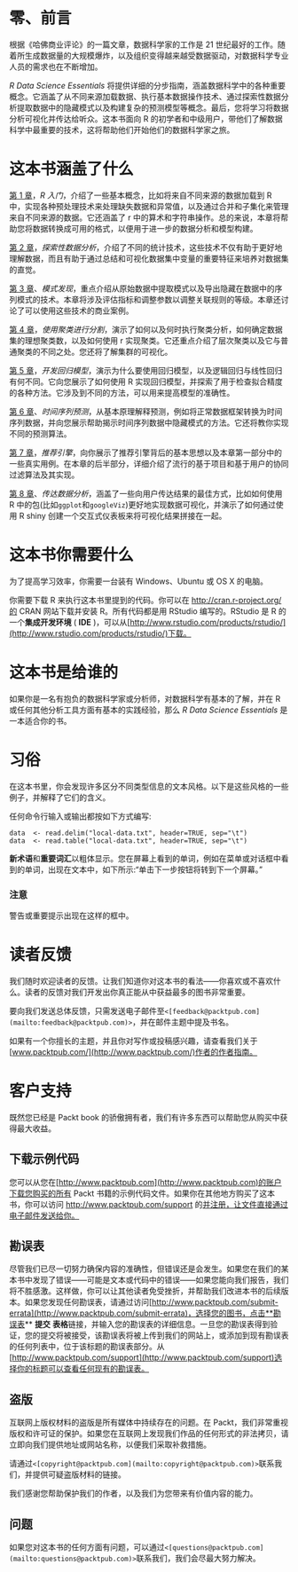 

# 零、前言

根据《哈佛商业评论》的一篇文章，数据科学家的工作是 21 世纪最好的工作。随着所生成数据量的大规模爆炸，以及组织变得越来越受数据驱动，对数据科学专业人员的需求也在不断增加。

*R Data Science Essentials* 将提供详细的分步指南，涵盖数据科学中的各种重要概念。它涵盖了从不同来源加载数据、执行基本数据操作技术、通过探索性数据分析提取数据中的隐藏模式以及构建复杂的预测模型等概念。最后，您将学习将数据分析可视化并传达给听众。这本书面向 R 的初学者和中级用户，带他们了解数据科学中最重要的技术，这将帮助他们开始他们的数据科学家之旅。



# 这本书涵盖了什么

[第 1 章](ch01.xhtml "Chapter 1. Getting Started with R")，*R 入门*，介绍了一些基本概念，比如将来自不同来源的数据加载到 R 中，实现各种预处理技术来处理缺失数据和异常值，以及通过合并和子集化来管理来自不同来源的数据。它还涵盖了 r 中的算术和字符串操作。总的来说，本章将帮助您将数据转换成可用的格式，以便用于进一步的数据分析和模型构建。

[第 2 章](ch02.xhtml "Chapter 2. Exploratory Data Analysis")，*探索性数据分析*，介绍了不同的统计技术，这些技术不仅有助于更好地理解数据，而且有助于通过总结和可视化数据集中变量的重要特征来培养对数据集的直觉。

[第 3 章](ch03.xhtml "Chapter 3. Pattern Discovery")、*模式发现*，重点介绍从原始数据中提取模式以及导出隐藏在数据中的序列模式的技术。本章将涉及评估指标和调整参数以调整关联规则的等级。本章还讨论了可以使用这些技术的商业案例。

[第 4 章](ch04.xhtml "Chapter 4. Segmentation Using Clustering")，*使用聚类进行分割*，演示了如何以及何时执行聚类分析，如何确定数据集的理想聚类数，以及如何使用 r 实现聚类。它还重点介绍了层次聚类以及它与普通聚类的不同之处。您还将了解集群的可视化。

[第 5 章](ch05.xhtml "Chapter 5. Developing Regression Models")，*开发回归模型*，演示为什么要使用回归模型，以及逻辑回归与线性回归有何不同。它向您展示了如何使用 R 实现回归模型，并探索了用于检查拟合精度的各种方法。它涉及到不同的方法，可以用来提高模型的准确性。

[第 6 章](ch06.xhtml "Chapter 6. Time Series Forecasting")、*时间序列预测*，从基本原理解释预测，例如将正常数据框架转换为时间序列数据，并向您展示帮助揭示时间序列数据中隐藏模式的方法。它还将教你实现不同的预测算法。

[第 7 章](ch07.xhtml "Chapter 7. Recommendation Engine")，*推荐引擎*，向你展示了推荐引擎背后的基本思想以及本章第一部分中的一些真实用例。在本章的后半部分，详细介绍了流行的基于项目和基于用户的协同过滤算法及其实现。

[第 8 章](ch08.xhtml "Chapter 8. Communicating Data Analysis")、*传达数据分析*，涵盖了一些向用户传达结果的最佳方式，比如如何使用 R 中的包(比如`ggplot`和`googleViz`)更好地实现数据可视化，并演示了如何通过使用 R shiny 创建一个交互式仪表板来将可视化结果拼接在一起。



# 这本书你需要什么

为了提高学习效率，你需要一台装有 Windows、Ubuntu 或 OS X 的电脑。

你需要下载 R 来执行这本书里提到的代码。你可以在 http://cran.r-project.org/的 CRAN 网站下载并安装 R。所有代码都是用 RStudio 编写的。RStudio 是 R 的一个**集成开发环境** ( **IDE** )，可以从[http://www.rstudio.com/products/rstudio/](http://www.rstudio.com/products/rstudio/)下载。



# 这本书是给谁的

如果你是一名有抱负的数据科学家或分析师，对数据科学有基本的了解，并在 R 或任何其他分析工具方面有基本的实践经验，那么 *R Data Science Essentials* 是一本适合你的书。



# 习俗

在这本书里，你会发现许多区分不同类型信息的文本风格。以下是这些风格的一些例子，并解释了它们的含义。

任何命令行输入或输出都按如下方式编写:

```
data  <- read.delim("local-data.txt", header=TRUE, sep="\t")
data  <- read.table("local-data.txt", header=TRUE, sep="\t")

```

**新术语**和**重要词汇**以粗体显示。您在屏幕上看到的单词，例如在菜单或对话框中看到的单词，出现在文本中，如下所示:“单击下一步按钮将转到下一个屏幕。”

### 注意

警告或重要提示出现在这样的框中。



# 读者反馈

我们随时欢迎读者的反馈。让我们知道你对这本书的看法——你喜欢或不喜欢什么。读者的反馈对我们开发出你真正能从中获益最多的图书非常重要。

要向我们发送总体反馈，只需发送电子邮件至`<[feedback@packtpub.com](mailto:feedback@packtpub.com)>`，并在邮件主题中提及书名。

如果有一个你擅长的主题，并且你对写作或投稿感兴趣，请查看我们关于[www.packtpub.com/](http://www.packtpub.com/)作者的作者指南。



# 客户支持

既然您已经是 Packt book 的骄傲拥有者，我们有许多东西可以帮助您从购买中获得最大收益。

## 下载示例代码

您可以从您在[http://www.packtpub.com](http://www.packtpub.com)的账户下载您购买的所有 Packt 书籍的示例代码文件。如果你在其他地方购买了这本书，你可以访问 http://www.packtpub.com/support 的[并注册，让文件直接通过电子邮件发送给你。](http://www.packtpub.com/support)

## 勘误表

尽管我们已尽一切努力确保内容的准确性，但错误还是会发生。如果您在我们的某本书中发现了错误——可能是文本或代码中的错误——如果您能向我们报告，我们将不胜感激。这样做，你可以让其他读者免受挫折，并帮助我们改进本书的后续版本。如果您发现任何勘误表，请通过访问[http://www.packtpub.com/submit-errata](http://www.packtpub.com/submit-errata)，选择您的图书，点击**勘误表** **提交** **表格**链接，并输入您的勘误表的详细信息。一旦您的勘误表得到验证，您的提交将被接受，该勘误表将被上传到我们的网站上，或添加到现有勘误表的任何列表中，位于该标题的勘误表部分。从[http://www.packtpub.com/support](http://www.packtpub.com/support)选择你的标题可以查看任何现有的勘误表。

## 盗版

互联网上版权材料的盗版是所有媒体中持续存在的问题。在 Packt，我们非常重视版权和许可证的保护。如果您在互联网上发现我们作品的任何形式的非法拷贝，请立即向我们提供地址或网站名称，以便我们采取补救措施。

请通过`<[copyright@packtpub.com](mailto:copyright@packtpub.com)>`联系我们，并提供可疑盗版材料的链接。

我们感谢您帮助保护我们的作者，以及我们为您带来有价值内容的能力。

## 问题

如果您对这本书的任何方面有问题，可以通过`<[questions@packtpub.com](mailto:questions@packtpub.com)>`联系我们，我们会尽最大努力解决。